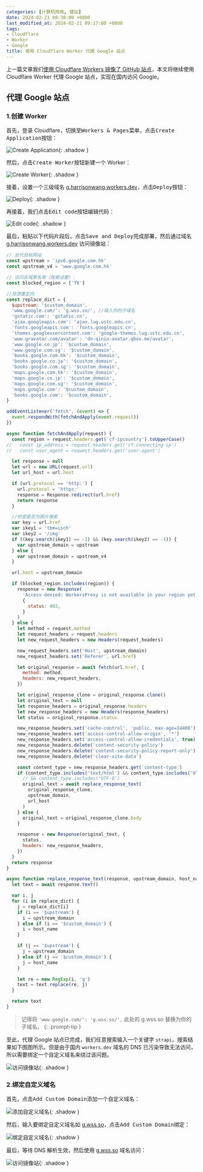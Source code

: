 ```yaml
---
categories: [计算机网络, 建站]
date: 2024-02-21 08:38:00 +0800
last_modified_at: 2024-02-21 09:17:00 +0800
tags:
- Cloudflare
- Worker
- Google
title: 使用 Cloudflare Worker 代理 Google 站点
---
```


上一篇文章我们[使用 Cloudflare Workers 镜像了 GitHub 站点](https://xiaowangye.org/posts/using-cloudflare-worker-proxy-github/)，本文将继续使用 Cloudflare Worker 代理 Google 站点，实现在国内访问 Google。

## 代理 Google 站点

### 1.创建 Worker

首先，登录 Cloudflare，切换至<kbd>Workers & Pages</kbd>菜单，点击<kbd>Create Application</kbd>按钮：

![Create Application](/img/image-20240218103029571.png){: .shadow }

然后，点击<kbd>Create Worker</kbd>按钮新建一个 Worker：

![Create Worker](/img/image-20240218103511253.png){: .shadow }

接着，设置一个三级域名 [g.harrisonwang.workers.dev](https://g.harrisonwang.workers.dev)，点击<kbd>Deploy</kbd>按钮：

![Deploy](/img/image-20240221084814043.png){: .shadow }

再接着，我们点击<kbd>Edit code</kbd>按钮编辑代码：

![Edit code](/img/image-20240221084957533.png){: .shadow }

最后，粘贴以下代码片段后，点击<kbd>Save and Deploy</kbd>完成部署，然后通过域名 [g.harrisonwang.workers.dev](https://g.harrisonwang.workers.dev) 访问镜像站：

```javascript
// 反代目标网站
const upstream = 'ipv6.google.com.hk'
const upstream_v4 = 'www.google.com.hk'

// 访问区域黑名单（按需设置）.
const blocked_region = ['TK']

//资源重定向
const replace_dict = {
  $upstream: '$custom_domain',
  'www.google.com/': 'g.wss.so/', //填入你的子域名
  'gstatic.com': 'gstatic.cn',
  'ajax.googleapis.com': 'ajax.lug.ustc.edu.cn',
  'fonts.googleapis.com': 'fonts.googleapis.cn',
  'themes.googleusercontent.com': 'google-themes.lug.ustc.edu.cn',
  'www.gravatar.com/avatar': 'dn-qiniu-avatar.qbox.me/avatar',
  'www.google.co.jp': '$custom_domain',
  'www.google.com.sg': '$custom_domain',
  'books.google.com.hk': '$custom_domain',
  'books.google.co.jp': '$custom_domain',
  'books.google.com.sg': '$custom_domain',
  'maps.google.com.hk': '$custom_domain',
  'maps.google.co.jp': '$custom_domain',
  'maps.google.com.sg': '$custom_domain',
  'maps.google.com': '$custom_domain',
  'books.google.com': '$custom_domain',
}

addEventListener('fetch', (event) => {
  event.respondWith(fetchAndApply(event.request))
})

async function fetchAndApply(request) {
  const region = request.headers.get('cf-ipcountry').toUpperCase()
//   const ip_address = request.headers.get('cf-connecting-ip')
//   const user_agent = request.headers.get('user-agent')

  let response = null
  let url = new URL(request.url)
  let url_host = url.host

  if (url.protocol == 'http:') {
    url.protocol = 'https:'
    response = Response.redirect(url.href)
    return response
  }

  //检查是否为图片搜索
  var key = url.href
  var ikey1 = 'tbm=isch'
  var ikey2 = '/img'
  if ((key.search(ikey1) == -1) && (key.search(ikey2) == -1)) {
    var upstream_domain = upstream
  } else {
    var upstream_domain = upstream_v4
  }

  url.host = upstream_domain

  if (blocked_region.includes(region)) {
    response = new Response(
      'Access denied: WorkersProxy is not available in your region yet.',
      {
        status: 403,
      }
    )
  } else {
    let method = request.method
    let request_headers = request.headers
    let new_request_headers = new Headers(request_headers)

    new_request_headers.set('Host', upstream_domain)
    new_request_headers.set('Referer', url.href)

    let original_response = await fetch(url.href, {
      method: method,
      headers: new_request_headers,
    })

    let original_response_clone = original_response.clone()
    let original_text = null
    let response_headers = original_response.headers
    let new_response_headers = new Headers(response_headers)
    let status = original_response.status

    new_response_headers.set('cache-control', 'public, max-age=14400')
    new_response_headers.set('access-control-allow-origin', '*')
    new_response_headers.set('access-control-allow-credentials', true)
    new_response_headers.delete('content-security-policy')
    new_response_headers.delete('content-security-policy-report-only')
    new_response_headers.delete('clear-site-data')

    const content_type = new_response_headers.get('content-type')
    if (content_type.includes('text/html') && content_type.includes('UTF-8')) {
      // && content_type.includes('UTF-8')
      original_text = await replace_response_text(
        original_response_clone,
        upstream_domain,
        url_host
      )
    } else {
      original_text = original_response_clone.body
    }

    response = new Response(original_text, {
      status,
      headers: new_response_headers,
    })
  }
  return response
}

async function replace_response_text(response, upstream_domain, host_name) {
  let text = await response.text()

  var i, j
  for (i in replace_dict) {
    j = replace_dict[i]
    if (i == '$upstream') {
      i = upstream_domain
    } else if (i == '$custom_domain') {
      i = host_name
    }

    if (j == '$upstream') {
      j = upstream_domain
    } else if (j == '$custom_domain') {
      j = host_name
    }

    let re = new RegExp(i, 'g')
    text = text.replace(re, j)
  }

  return text
}
```

> 记得将 `'www.google.com/': 'g.wss.so/',` 此处的 g.wss.so 替换为你的子域名。
{: .prompt-tip }

至此，代理 Google 站点已完成，我们任意搜索输入一个关键字 `strapi`，搜索结果如下图图所示。但是由于国内 `workers.dev` 域名的 DNS 已污染导致无法访问，所以需要绑定一个自定义域名来绕过该问题。

![访问镜像站](/img/image-20240221090516258.png){: .shadow }

### 2.绑定自定义域名

首先，点击<kbd>Add Custom Domain</kbd>添加一个自定义域名：

![添加自定义域名](/img/image-20240221090655273.png){: .shadow }

然后，输入要绑定自定义域名如 [g.wss.so](https://g.wss.so)，点击<kbd>Add Custom Domain</kbd>绑定：

![绑定自定义域名](/img/image-20240221090843588.png){: .shadow }

最后，等待 DNS 解析生效，然后使用 [g.wss.so](https://g.wss.so) 域名访问：

![访问镜像站](/img/image-20240221091506441.png){: .shadow }
